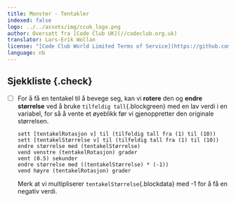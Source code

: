 ```yaml
---
title: Monster - Tentakler
indexed: false
logo: ../../assets/img/ccuk_logo.png
author: Oversatt fra [Code Club UK](//codeclub.org.uk)
translator: Lars-Erik Wollan
license: "[Code Club World Limited Terms of Service](https://github.com/CodeClub/scratch-curriculum/blob/master/LICENSE.md)"
language: nb
---
```


## Sjekkliste {.check}

- [ ] For å få en tentakel til å bevege seg, kan vi **rotere** den og
  **endre størrelse** ved å bruke `tilfeldig tall`{.blockgreen} med en
  lav verdi i en variabel, for så å vente et øyeblikk før vi
  gjenoppretter den originale størrelsen.

  ```blocks
  sett [tentakelRotasjon v] til (tilfeldig tall fra (1) til (10))
  sett [tentakelStørrelse v] til (tilfeldig tall fra (1) til (10))
  endre størrelse med (tentakelStørrelse)
  vend venstre (tentakelRotasjon) grader
  vent (0.5) sekunder
  endre størrelse med ((tentakelStørrelse) * (-1))
  vend høyre (tentakelRotasjon) grader
  ```

  Merk at vi multipliserer `tentakelStørrelse`{.blockdata} med -1
  for å få en negativ verdi.
